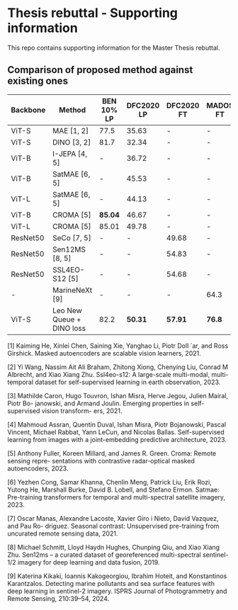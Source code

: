# Thesis rebuttal - Supporting information
This repo contains supporting information for the Master Thesis rebuttal.

## Comparison of proposed method against existing ones


| Backbone   | Method                  | BEN 10% LP | DFC2020 LP | DFC2020 FT | MADOS FT |
|------------|-------------------------|------------|------------|------------|----------|
| ViT-S      | MAE [1, 2]                    | 77.5       | 35.63      |       -     |    -      |
| ViT-S      | DINO [3, 2]                   | 81.7       | 32.34      |      -      |    -      |
| ViT-B      | I-JEPA [4, 5]                 |   -         | 36.72      |     -       |     -     |
| ViT-B      | SatMAE [6, 5]                  |   -         | 45.53      |     -       |      -    |
| ViT-L      | SatMAE [6, 5]                |   -         | 44.13      |     -       |      -    |
| ViT-B      | CROMA  [5]              | **85.04**  | 46.67      |       -     |     -     |
| ViT-L      | CROMA  [5]                | 85.01      | 49.78  |     -       |       -   |
| ResNet50   | SeCo  [7, 5]                  |     -       |     -       | 49.68      |   -       |
| ResNet50   | Sen12MS [8, 5]               |     -       |    -        | 54.83      |    -      |
| ResNet50   | SSL4EO-S12 [5]             |     -       |    -        | 54.68      |     -     |
| -         | MarineNeXt   [9]          |       -     |     -       |      -      | 64.3     |
| ViT-S      | Leo New Queue + DINO loss | 82.2 | **50.31**  | **57.91**  | **76.8** |



[1] Kaiming He, Xinlei Chen, Saining Xie, Yanghao Li, Piotr Doll ´ar, and Ross Girshick.
Masked autoencoders are scalable vision learners, 2021.

[2] Yi Wang, Nassim Ait Ali Braham, Zhitong Xiong, Chenying Liu, Conrad M Albrecht,
and Xiao Xiang Zhu. Ssl4eo-s12: A large-scale multi-modal, multi-temporal dataset for
self-supervised learning in earth observation, 2023.

[3] Mathilde Caron, Hugo Touvron, Ishan Misra, Herve Jegou, Julien Mairal, Piotr Bo-
janowski, and Armand Joulin. Emerging properties in self-supervised vision transform-
ers, 2021.

[4] Mahmoud Assran, Quentin Duval, Ishan Misra, Piotr Bojanowski, Pascal Vincent, Michael Rabbat, Yann LeCun, and Nicolas Ballas. Self-supervised learning from images with a joint-embedding predictive architecture, 2023. 

[5] Anthony Fuller, Koreen Millard, and James R. Green. Croma: Remote sensing repre-
sentations with contrastive radar-optical masked autoencoders, 2023.

[6] Yezhen Cong, Samar Khanna, Chenlin Meng, Patrick Liu, Erik Rozi, Yutong He, Marshall
Burke, David B. Lobell, and Stefano Ermon. Satmae: Pre-training transformers for
temporal and multi-spectral satellite imagery, 2023.

[7] Oscar Manas, Alexandre Lacoste, Xavier Giro i Nieto, David Vazquez, and Pau Ro-
driguez. Seasonal contrast: Unsupervised pre-training from uncurated remote sensing
data, 2021.

[8] Michael Schmitt, Lloyd Haydn Hughes, Chunping Qiu, and Xiao Xiang Zhu. Sen12ms
– a curated dataset of georeferenced multi-spectral sentinel-1/2 imagery for deep
learning and data fusion, 2019.

[9] Katerina Kikaki, Ioannis Kakogeorgiou, Ibrahim Hoteit, and Konstantinos Karantzalos.
Detecting marine pollutants and sea surface features with deep learning in sentinel-2
imagery. ISPRS Journal of Photogrammetry and Remote Sensing, 210:39–54, 2024.

